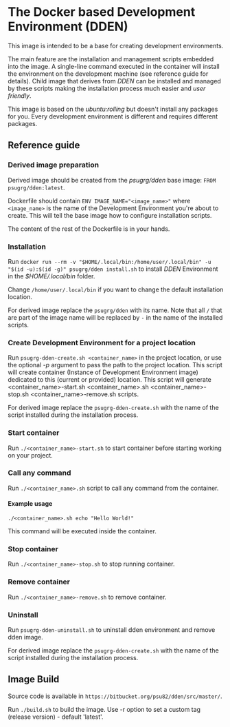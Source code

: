 # The Docker based Development Environment (DDEN)
This image is intended to be a base for creating development environments. 

The main feature are the installation and management scripts embedded into the image.
A single-line command executed in the container will install the environment on the development machine (see reference guide for details). 
Child image that derives from *DDEN* can be installed and managed by these scripts making the installation process much easier and *user friendly*.

This image is based on the *ubuntu:rolling* but doesn't install any packages for you. Every development environment is different and requires different packages. 

## Reference guide

### Derived image preparation
Derived image should be created from the *psugrg/dden* base image: `FROM psugrg/dden:latest`.

Dockerfile should contain `ENV IMAGE_NAME="<image_name>"` where `<image_name>` is the name of the Development Environment you're about to create. This will tell the base image how to configure installation scripts.

The content of the rest of the Dockerfile is in your hands.

### Installation
Run `docker run --rm -v "$HOME/.local/bin:/home/user/.local/bin" -u "$(id -u):$(id -g)" psugrg/dden install.sh` to install *DDEN* Environment in the *$HOME/.local/bin* folder.

Change `/home/user/.local/bin` if you want to change the default installation location.

For derived image replace the `psugrg/dden` with its name. Note that all `/` that are part of the image name will be replaced by `-` in the name of the installed scripts.

### Create Development Environment for a project location
Run `psugrg-dden-create.sh <container_name>` in the project location, or use the optional *-p* argument to pass the path to the project location. This script will create container (Instance of Development Environment image) dedicated to this (current or provided) location. This script will generate <container_name>-start.sh <container_name>.sh <container_name>-stop.sh <container_name>-remove.sh scripts.

For derived image replace the `psugrg-dden-create.sh` with the name of the script installed during the installation process. 

### Start container 
Run `./<container_name>-start.sh` to start container before starting working on your project.

### Call any command
Run `./<container_name>.sh` script to call any command from the container. 

#### Example usage

```
./<container_name>.sh echo "Hello World!"
```
This command will be executed inside the container. 

### Stop container
Run `./<container_name>-stop.sh` to stop running container.

### Remove container
Run `./<container_name>-remove.sh` to remove container.

### Uninstall
Run `psugrg-dden-uninstall.sh` to uninstall dden environment and remove dden image.

For derived image replace the `psugrg-dden-create.sh` with the name of the script installed during the installation process. 

## Image Build
Source code is available in `https://bitbucket.org/psu82/dden/src/master/`.

Run `./build.sh` to build the image. Use -r option to set a custom tag (release version) - default 'latest'.
